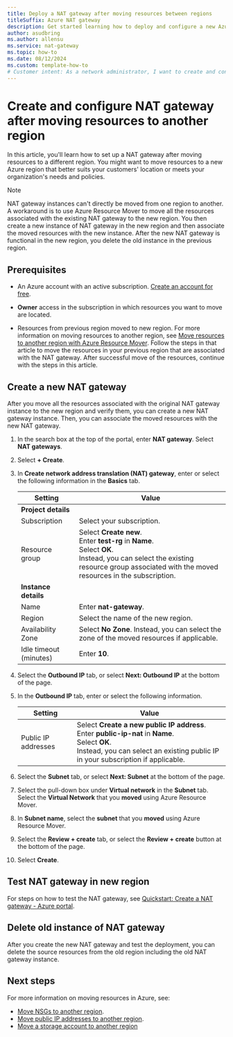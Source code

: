 ```yaml
---
title: Deploy a NAT gateway after moving resources between regions
titleSuffix: Azure NAT gateway
description: Get started learning how to deploy and configure a new Azure NAT Gateway for resources moved to another region.
author: asudbring
ms.author: allensu
ms.service: nat-gateway
ms.topic: how-to
ms.date: 08/12/2024
ms.custom: template-how-to
# Customer intent: As a network administrator, I want to create and configure a Azure NAT Gateway after moving resources to another region.
---
```


# Create and configure NAT gateway after moving resources to another region

In this article, you'll learn how to set up a NAT gateway after moving resources to a different region. You might want to move resources to a new Azure region that better suits your customers' location or meets your organization's needs and policies. 

> [!NOTE]
> NAT gateway instances can't directly be moved from one region to another. A workaround is to use Azure Resource Mover to move all the resources associated with the existing NAT gateway to the new region. You then create a new instance of NAT gateway in the new region and then associate the moved resources with the new instance. After the new NAT gateway is functional in the new region, you delete the old instance in the previous region.  

## Prerequisites

- An Azure account with an active subscription. [Create an account for free](https://azure.microsoft.com/free/?WT.mc_id=A261C142F).

- **Owner** access in the subscription in which resources you want to move are located. 

- Resources from previous region moved to new region. For more information on moving resources to another region, see [Move resources to another region with Azure Resource Mover](../resource-mover/move-region-within-resource-group.md). Follow the steps in that article to move the resources in your previous region that are associated with the NAT gateway. After successful move of the resources, continue with the steps in this article.

## Create a new NAT gateway

After you move all the resources associated with the original NAT gateway instance to the new region and verify them, you can create a new NAT gateway instance. Then, you can associate the moved resources with the new NAT gateway.

1. In the search box at the top of the portal, enter **NAT gateway**. Select **NAT gateways**.

2. Select **+ Create**.

3. In **Create network address translation (NAT) gateway**, enter or select the following information in the **Basics** tab.

    | Setting | Value |
    | ------- | ----- |
    | **Project details** |   |
    | Subscription | Select your subscription. |
    | Resource group | Select **Create new**. </br> Enter **test-rg** in **Name**. </br> Select **OK**. </br> Instead, you can select the existing resource group associated with the moved resources in the subscription. |
    | **Instance details** |   |
    | Name | Enter **nat-gateway**. |
    | Region | Select the name of the new region. |
    | Availability Zone | Select **No Zone**. Instead, you can select the zone of the moved resources if applicable. |
    | Idle timeout (minutes) | Enter **10**. |

4. Select the **Outbound IP** tab, or select **Next: Outbound IP** at the bottom of the page.

5. In the **Outbound IP** tab, enter or select the following information.

    | Setting | Value |
    | ------- | ----- |
    | Public IP addresses | Select **Create a new public IP address**. </br> Enter **public-ip-nat** in **Name**. </br> Select **OK**. </br> Instead, you can select an existing public IP in your subscription if applicable. |

6. Select the **Subnet** tab, or select **Next: Subnet** at the bottom of the page.

7. Select the pull-down box under **Virtual network** in the **Subnet** tab. Select the **Virtual Network** that you **moved** using Azure Resource Mover.

8. In **Subnet name**, select the **subnet** that you **moved** using Azure Resource Mover.

9. Select the **Review + create** tab, or select the **Review + create** button at the bottom of the page.

10. Select **Create**.

## Test NAT gateway in new region

For steps on how to test the NAT gateway, see [Quickstart: Create a NAT gateway - Azure portal](quickstart-create-nat-gateway-portal.md#test-nat-gateway).

## Delete old instance of NAT gateway 

After you create the new NAT gateway and test the deployment, you can delete the source resources from the old region including the old NAT gateway instance.

## Next steps

For more information on moving resources in Azure, see:

- [Move NSGs to another region](../virtual-network/move-across-regions-nsg-portal.md).
- [Move public IP addresses to another region](../virtual-network/move-across-regions-publicip-portal.md).
- [Move a storage account to another region](../storage/common/storage-account-move.md?tabs=azure-portal)


